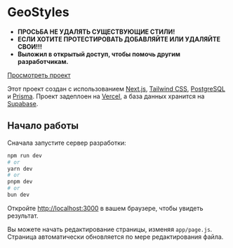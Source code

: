 # GeoStyles
- **ПРОСЬБА НЕ УДАЛЯТЬ СУЩЕСТВУЮЩИЕ СТИЛИ!**
- **ЕСЛИ ХОТИТЕ ПРОТЕСТИРОВАТЬ ДОБАВЛЯЙТЕ ИЛИ УДАЛЯЙТЕ СВОИ!!!**
- **Выложил в открытый доступ, чтобы помочь другим разработчикам.**

[Просмотреть проект](https://geostyles.vercel.app)

Этот проект создан с использованием [Next.js](https://nextjs.org/), [Tailwind CSS](https://tailwindcss.com/), [PostgreSQL](https://www.postgresql.org/) и [Prisma](https://www.prisma.io/). Проект задеплоен на [Vercel](https://vercel.com/), а база данных хранится на [Supabase](https://supabase.com/).

## Начало работы

Сначала запустите сервер разработки:

```bash
npm run dev
# or
yarn dev
# or
pnpm dev
# or
bun dev
```

Откройте [http://localhost:3000](http://localhost:3000) в вашем браузере, чтобы увидеть результат.

Вы можете начать редактирование страницы, изменяя `app/page.js`. Страница автоматически обновляется по мере редактирования файла.
